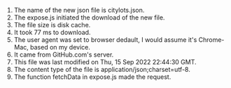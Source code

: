 1. The name of the new json file is citylots.json.
2. The expose.js initiated the download of the new file. 
3. The file size is disk cache. 
4. It took 77 ms to download. 
5. The user agent was set to browser dedault, I would assume it's Chrome-Mac, based on my device. 
6. It came from GitHub.com's server.
7. This file was last modified on Thu, 15 Sep 2022 22:44:30 GMT. 
8. The content type of the file is application/json;charset=utf-8.
9. The function fetchData in expose.js made the request. 
